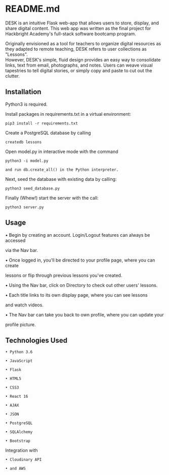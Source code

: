 # README.md

DESK is an intuitive Flask web-app that allows users to store, display, 
and share digital content. This web app was written as the final project
for Hackbright Academy's full-stack software bootcamp program. 

Originally envisioned as a tool for teachers to organize digital resources as 
they adapted to remote teaching, DESK refers to user collections as "Lessons".  
However, DESK's simple, fluid design provides an easy way to consolidate links, 
text from email, photographs, and notes. Users can weave visual tapestries to
tell digital stories, or simply copy and paste to cut out the clutter.  

## Installation


Python3 is required. 

Install packages in requirements.txt in a virtual environment: 

    pip3 install -r requirements.txt

Create a PostgreSQL database by calling

    createdb lessons 

Open model.py in interactive mode with the command

    python3 -i model.py

    and run db.create_all() in the Python interpreter. 

Next, seed the database with existing data by calling: 

    python3 seed_database.py

Finally (Whew!) start the server with the call: 

    python3 server.py



## Usage



• Begin by creating an account. Login/Logout features can always be accessed

  via the Nav bar. 

• Once logged in, you'll be directed to your profile page, where you can create

  lessons or flip through previous lessons you've created.

• Using the Nav bar, click on Directory to check out other users' lessons.  

• Each title links to its own display page, where you can see lessons

  and watch videos. 

• The Nav bar can take you back to own profile, where you can update your 

  profile picture.  



## Technologies Used

	• Python 3.6

	• JavaScript

	• Flask

	• HTML5

	• CSS3

	• React 16

	• AJAX

	• JSON

	• PostgreSQL

	• SQLAlchemy

    • Bootstrap

Integration with

	• Cloudinary API 

	• and AWS 
